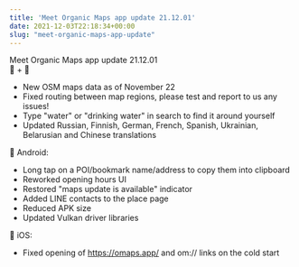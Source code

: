```yaml
---
title: 'Meet Organic Maps app update 21.12.01'
date: 2021-12-03T22:18:34+00:00
slug: "meet-organic-maps-app-update"
---
```


Meet Organic Maps app update 21.12.01  
🤖 \+ 🍏  
* New OSM maps data as of November 22  
* Fixed routing between map regions, please test and report to us any issues!  
* Type "water" or "drinking water" in search to find it around yourself  
* Updated Russian, Finnish, German, French, Spanish, Ukrainian, Belarusian and Chinese translations  
  
🤖 Android:  
* Long tap on a POI/bookmark name/address to copy them into clipboard  
* Reworked opening hours UI  
* Restored "maps update is available" indicator  
* Added LINE contacts to the place page  
* Reduced APK size  
* Updated Vulkan driver libraries  
  
 iOS:  
* Fixed opening of <https://omaps.app/> and om:// links on the cold start